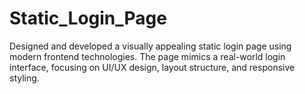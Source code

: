 # Static_Login_Page
Designed and developed a visually appealing static login page using modern frontend technologies. The page mimics a real-world login interface, focusing on UI/UX design, layout structure, and responsive styling.
